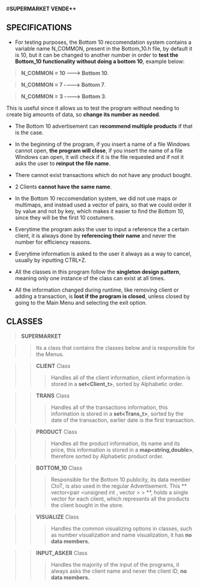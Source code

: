 #**SUPERMARKET VENDE++**

## SPECIFICATIONS 
 * For testing purposes, the Bottom 10 reccomendation system contains a variable name N_COMMON, present
 	in the Bottom_10.h file, by default it is 10, but it can be changed to another number in order to **test the Bottom_10 functionality without doing a bottom 10**, example below:

>**N_COMMON = 10  ---> Bottom 10**.

>**N_COMMON =  7  ----> Bottom 7**.
 
>**N_COMMON =  3  ----> Bottom 3**.

 This is useful since it allows us to test the program without needing to create big amounts of data, so **change its number as needed**.

 * The Bottom 10 advertisement can **recommend multiple products** if that is the case.

 * In the beginning of the program, if you insert a name of a file Windows cannot open, **the program will close**, if you insert the name of a file Windows can open, it will check if it is the file requested and if not it asks the user to **reinput the file name**.

 * There cannot exist transactions which do not have any product bought.

 * 2 Clients **cannot have the same name**.

 * In the Bottom 10 reccomendation system, we did not use maps or multimaps, and instead used a 
 	vector of pairs, so that we could order it by value and not by key, which makes it easier to
 	find the Bottom 10, since they will be the first 10 costumers.

 * Everytime the program asks the user to input a reference the a certain client, it is always done by **referencing their name** and never the number for efficiency reasons.

 * Everytime information is asked to the user it always as a way to cancel, usually by inputting CTRL+Z.

 * All the classes in this program follow the **singleton design pattern**, meaning only one instance of the class can exist at all times.

 * All the information changed during runtime, like removing client or adding a transaction, is **lost if the program is closed**, unless closed by going to the Main Menu and selecting the exit option.

## CLASSES

> **SUPERMARKET**

>>Its a class that contains the classes below and is responsible for the Menus.


>> **CLIENT** Class
>>> Handles all of the client information, client information is stored in a **set<Client_t>**, sorted by Alphabetic order.

>> **TRANS** Class
>>> Handles all of the transactions information, this information is stored in a **set<Trans_t>**, sorted by the date of the transaction, earlier date is the first transaction.

>> **PRODUCT** Class
>>>Handles all the product information, its name and its price, this information is stored in a **map<string,double>**, therefore sorted by Alphabetic product order.

>> **BOTTOM_10** Class
>>> Responsible for the Bottom 10 publicity, its data member CtoT, is also used in the regular Advertisement. This ** vector<pair <unsigned int , vector <string > > > **, holds a single vector<string> for each client, which represents all the products the client bought in the store.

>> **VISUALIZE** Class
>>> Handles the common visualizing options in classes, such as number visualization and name visualization, it has **no data members.**


>> **INPUT_ASKER** Class
>>>Handles the majority of the input of the programs, it always asks the client name and never the client ID, **no data members.**


